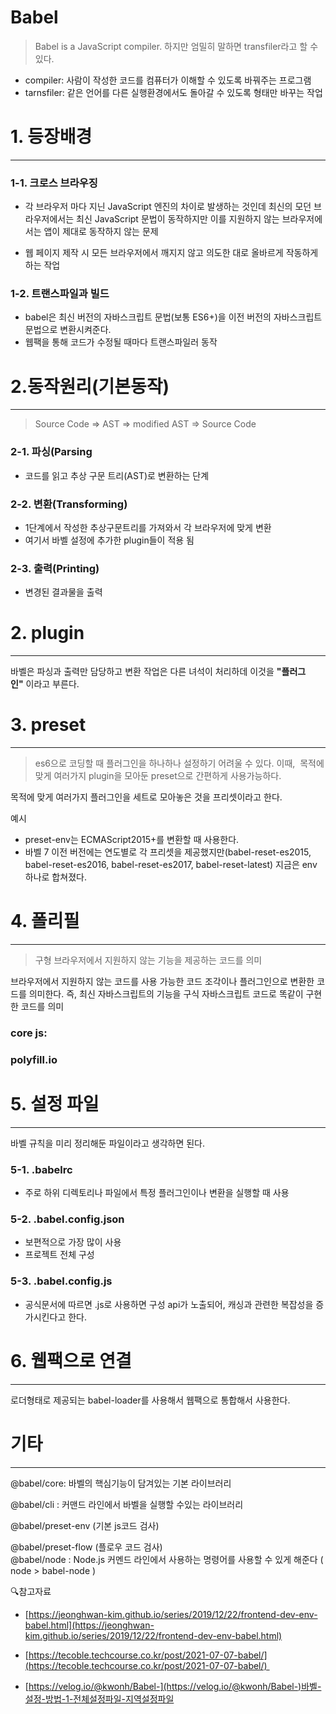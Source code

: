 # Babel

> Babel is a JavaScript compiler. 하지만 엄밀히 말하면 transfiler라고 할 수 있다.

- compiler: 사람이 작성한 코드를 컴퓨터가 이해할 수 있도록 바꿔주는 프로그램
- tarnsfiler: 같은 언어를 다른 실행환경에서도 돌아갈 수 있도록 형태만 바꾸는 작업

# 1\. 등장배경

---

### 1-1. 크로스 브라우징

- 각 브라우저 마다 지닌 JavaScript 엔진의 차이로 발생하는 것인데 최신의 모던 브라우저에서는 최신 JavaScript 문법이 동작하지만 이를 지원하지 않는 브라우저에서는 앱이 제대로 동작하지 않는 문제  

- 웹 페이지 제작 시 모든 브라우저에서 깨지지 않고 의도한 대로 올바르게 작동하게하는 작업

### 1-2. 트랜스파일과 빌드

- babel은 최신 버전의 자바스크립트 문법(보통 ES6+)을 이전 버전의 자바스크립트 문법으로 변환시켜준다.
- 웹팩을 통해 코드가 수정될 때마다 트랜스파일러 동작

# 2.동작원리(기본동작)

---

> Source Code => AST => modified AST => Source Code

###

### 2-1. 파싱(Parsing

- 코드를 읽고 추상 구문 트리(AST)로 변환하는 단계

### 2-2. 변환(Transforming)

- 1단계에서 작성한 추상구문트리를 가져와서 각 브라우저에 맞게 변환
- 여기서 바벨 설정에 추가한 plugin들이 적용 됨  


### 2-3. 출력(Printing)

- 변경된 결과물을 출력

# 2\. plugin

---

바벨은 파싱과 출력만 담당하고 변환 작업은 다른 녀석이 처리하데 이것을 **"플러그인"** 이라고 부른다.

# 3\. preset  

---

> es6으로 코딩할 때 플러그인을 하나하나 설정하기 어려울 수 있다. 이때,  목적에 맞게 여러가지 plugin을 모아둔 preset으로 간편하게 사용가능하다.

목적에 맞게 여러가지 플러그인을 세트로 모아놓은 것을 프리셋이라고 한다.

예시

- preset-env는 ECMAScript2015+를 변환할 때 사용한다.
- 바벨 7 이전 버전에는 연도별로 각 프리셋을 제공했지만(babel-reset-es2015, babel-reset-es2016, babel-reset-es2017, babel-reset-latest) 지금은 env 하나로 합쳐졌다.

# 4\. 폴리필

---

> 구형 브라우저에서 지원하지 않는 기능을 제공하는 코드를 의미

브라우저에서 지원하지 않는 코드를 사용 가능한 코드 조각이나 플러그인으로 변환한 코드를 의미한다. 즉, 최신 자바스크립트의 기능을 구식 자바스크립트 코드로 똑같이 구현한 코드를 의미

### core js: 

### polyfill.io

# 5\. 설정 파일

---

바벨 규칙을 미리 정리해둔 파일이라고 생각하면 된다.

###

### 5-1. .babelrc

- 주로 하위 디렉토리나 파일에서 특정 플러그인이나 변환을 실행할 때 사용

### 5-2. .babel.config.json

- 보편적으로 가장 많이 사용
- 프로젝트 전체 구성

### 5-3. .babel.config.js

- 공식문서에 따르면 .js로 사용하면 구성 api가 노출되어, 캐싱과 관련한 복잡성을 증가시킨다고 한다.

# 6\. 웹팩으로 연결

---

로더형태로 제공되는 babel-loader를 사용해서 웹팩으로 통합해서 사용한다.

# 기타

---

@babel/core: 바벨의 핵심기능이 담겨있는 기본 라이브러리

@babel/cli : 커맨드 라인에서 바벨을 실행할 수있는 라이브러리

@babel/preset-env (기본 js코드 검사)

@babel/preset-flow (플로우 코드 검사)  
@babel/node : Node.js 커멘드 라인에서 사용하는 명령어를 사용할 수 있게 해준다 ( node > babel-node )

🔍참고자료

- [https://jeonghwan-kim.github.io/series/2019/12/22/frontend-dev-env-babel.html](https://jeonghwan-kim.github.io/series/2019/12/22/frontend-dev-env-babel.html)  

- [https://tecoble.techcourse.co.kr/post/2021-07-07-babel/](https://tecoble.techcourse.co.kr/post/2021-07-07-babel/)   

- [https://velog.io/@kwonh/Babel-](https://velog.io/@kwonh/Babel-)바벨-설정-방법-1-전체설정파일-지역설정파일
